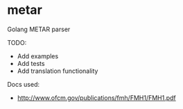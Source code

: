 # metar
Golang METAR parser

TODO:
 - Add examples
 - Add tests
 - Add translation functionality

Docs used:
 - http://www.ofcm.gov/publications/fmh/FMH1/FMH1.pdf
